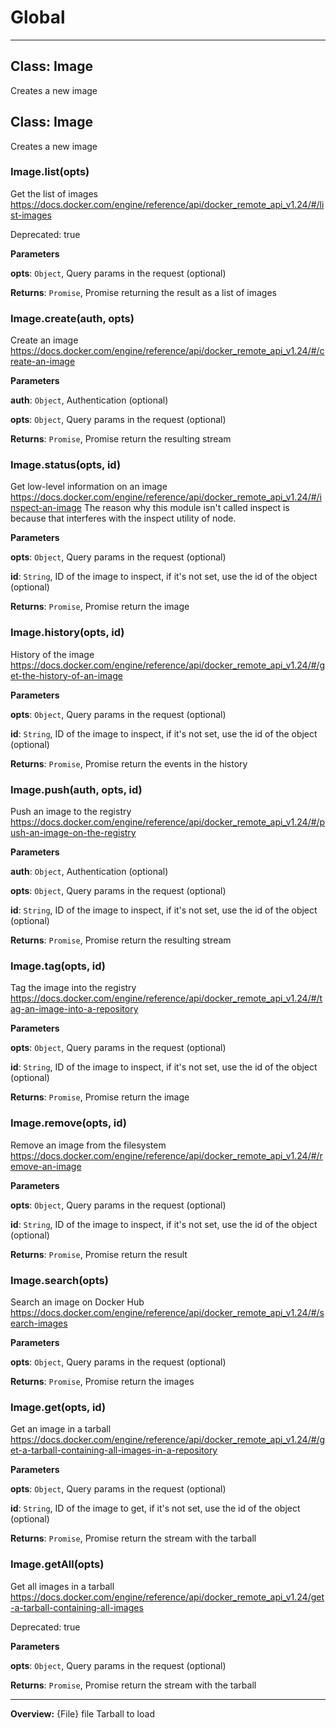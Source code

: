 # Global





* * *

## Class: Image
Creates a new image


## Class: Image
Creates a new image

### Image.list(opts) 

Get the list of images
https://docs.docker.com/engine/reference/api/docker_remote_api_v1.24/#/list-images

Deprecated: true

**Parameters**

**opts**: `Object`, Query params in the request (optional)

**Returns**: `Promise`, Promise returning the result as a list of images

### Image.create(auth, opts) 

Create an image
https://docs.docker.com/engine/reference/api/docker_remote_api_v1.24/#/create-an-image

**Parameters**

**auth**: `Object`, Authentication (optional)

**opts**: `Object`, Query params in the request (optional)

**Returns**: `Promise`, Promise return the resulting stream

### Image.status(opts, id) 

Get low-level information on an image
https://docs.docker.com/engine/reference/api/docker_remote_api_v1.24/#/inspect-an-image
The reason why this module isn't called inspect is because that interferes with the inspect utility of node.

**Parameters**

**opts**: `Object`, Query params in the request (optional)

**id**: `String`, ID of the image to inspect, if it's not set, use the id of the object (optional)

**Returns**: `Promise`, Promise return the image

### Image.history(opts, id) 

History of the image
https://docs.docker.com/engine/reference/api/docker_remote_api_v1.24/#/get-the-history-of-an-image

**Parameters**

**opts**: `Object`, Query params in the request (optional)

**id**: `String`, ID of the image to inspect, if it's not set, use the id of the object (optional)

**Returns**: `Promise`, Promise return the events in the history

### Image.push(auth, opts, id) 

Push an image to the registry
https://docs.docker.com/engine/reference/api/docker_remote_api_v1.24/#/push-an-image-on-the-registry

**Parameters**

**auth**: `Object`, Authentication (optional)

**opts**: `Object`, Query params in the request (optional)

**id**: `String`, ID of the image to inspect, if it's not set, use the id of the object (optional)

**Returns**: `Promise`, Promise return the resulting stream

### Image.tag(opts, id) 

Tag the image into the registry
https://docs.docker.com/engine/reference/api/docker_remote_api_v1.24/#/tag-an-image-into-a-repository

**Parameters**

**opts**: `Object`, Query params in the request (optional)

**id**: `String`, ID of the image to inspect, if it's not set, use the id of the object (optional)

**Returns**: `Promise`, Promise return the image

### Image.remove(opts, id) 

Remove an image from the filesystem
https://docs.docker.com/engine/reference/api/docker_remote_api_v1.24/#/remove-an-image

**Parameters**

**opts**: `Object`, Query params in the request (optional)

**id**: `String`, ID of the image to inspect, if it's not set, use the id of the object (optional)

**Returns**: `Promise`, Promise return the result

### Image.search(opts) 

Search an image on Docker Hub
https://docs.docker.com/engine/reference/api/docker_remote_api_v1.24/#/search-images

**Parameters**

**opts**: `Object`, Query params in the request (optional)

**Returns**: `Promise`, Promise return the images

### Image.get(opts, id) 

Get an image in a tarball
https://docs.docker.com/engine/reference/api/docker_remote_api_v1.24/#/get-a-tarball-containing-all-images-in-a-repository

**Parameters**

**opts**: `Object`, Query params in the request (optional)

**id**: `String`, ID of the image to get, if it's not set, use the id of the object (optional)

**Returns**: `Promise`, Promise return the stream with the tarball

### Image.getAll(opts) 

Get all images in a tarball
https://docs.docker.com/engine/reference/api/docker_remote_api_v1.24/get-a-tarball-containing-all-images

Deprecated: true

**Parameters**

**opts**: `Object`, Query params in the request (optional)

**Returns**: `Promise`, Promise return the stream with the tarball



* * *







**Overview:** {File}     file  Tarball to load


